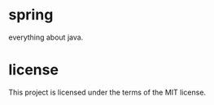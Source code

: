 # spring

everything about java.

# license

This project is licensed under the terms of the MIT license.


